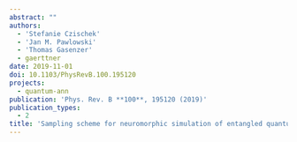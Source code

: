 ```yaml
---
abstract: ""
authors:
  - 'Stefanie Czischek'
  - 'Jan M. Pawlowski'
  - 'Thomas Gasenzer'
  - gaerttner
date: 2019-11-01
doi: 10.1103/PhysRevB.100.195120
projects:
  - quantum-ann
publication: 'Phys. Rev. B **100**, 195120 (2019)'
publication_types:
  - 2
title: 'Sampling scheme for neuromorphic simulation of entangled quantum systems'
---
```

